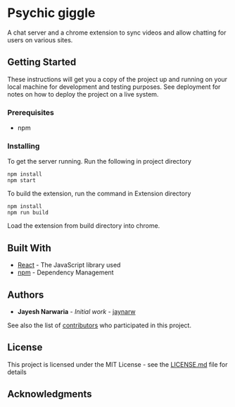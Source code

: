 # Psychic giggle

A chat server and a chrome extension to sync videos and allow chatting for users on various sites.

## Getting Started

These instructions will get you a copy of the project up and running on your local machine for development and testing purposes. See deployment for notes on how to deploy the project on a live system.

### Prerequisites

* npm

### Installing

To get the server running.
Run the following in project directory

```
npm install
npm start
```

To build the extension, run the command in Extension directory

```
npm install
npm run build
```

Load the extension from build directory into chrome.

## Built With

* [React](https://reactjs.org/) - The JavaScript library used
* [npm](https://www.npmjs.com/) - Dependency Management

## Authors

* **Jayesh Narwaria** - *Initial work* - [jaynarw](https://github.com/jaynarw)

See also the list of [contributors](https://github.com/jaynarw/psychic-giggle/contributors) who participated in this project.

## License

This project is licensed under the MIT License - see the [LICENSE.md](LICENSE.md) file for details

## Acknowledgments
